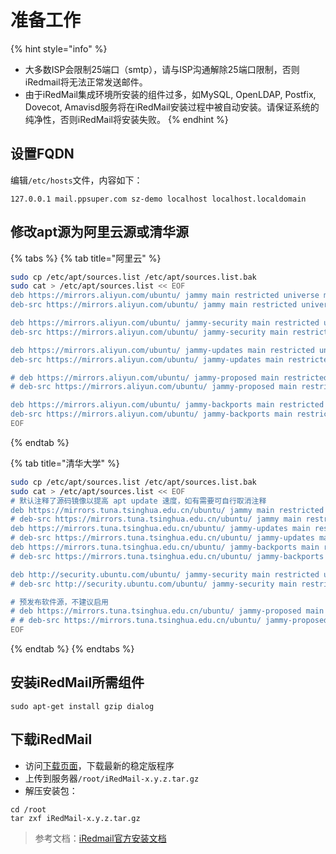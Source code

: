 # 准备工作



{% hint style="info" %}
* 大多数ISP会限制25端口（smtp），请与ISP沟通解除25端口限制，否则iRedmail将无法正常发送邮件。
* 由于iRedMail集成环境所安装的组件过多，如MySQL, OpenLDAP, Postfix, Dovecot, Amavisd服务将在iRedMail安装过程中被自动安装。请保证系统的纯净性，否则iRedMail将安装失败。
{% endhint %}

## 设置FQDN

编辑`/etc/hosts`文件，内容如下：

```
127.0.0.1 mail.ppsuper.com sz-demo localhost localhost.localdomain
```

## 修改apt源为阿里云源或清华源

{% tabs %}
{% tab title="阿里云" %}
```bash
sudo cp /etc/apt/sources.list /etc/apt/sources.list.bak
sudo cat > /etc/apt/sources.list << EOF
deb https://mirrors.aliyun.com/ubuntu/ jammy main restricted universe multiverse
deb-src https://mirrors.aliyun.com/ubuntu/ jammy main restricted universe multiverse

deb https://mirrors.aliyun.com/ubuntu/ jammy-security main restricted universe multiverse
deb-src https://mirrors.aliyun.com/ubuntu/ jammy-security main restricted universe multiverse

deb https://mirrors.aliyun.com/ubuntu/ jammy-updates main restricted universe multiverse
deb-src https://mirrors.aliyun.com/ubuntu/ jammy-updates main restricted universe multiverse

# deb https://mirrors.aliyun.com/ubuntu/ jammy-proposed main restricted universe multiverse
# deb-src https://mirrors.aliyun.com/ubuntu/ jammy-proposed main restricted universe multiverse

deb https://mirrors.aliyun.com/ubuntu/ jammy-backports main restricted universe multiverse
deb-src https://mirrors.aliyun.com/ubuntu/ jammy-backports main restricted universe multiverse
EOF
```
{% endtab %}

{% tab title="清华大学" %}
```bash
sudo cp /etc/apt/sources.list /etc/apt/sources.list.bak
sudo cat > /etc/apt/sources.list << EOF
# 默认注释了源码镜像以提高 apt update 速度，如有需要可自行取消注释
deb https://mirrors.tuna.tsinghua.edu.cn/ubuntu/ jammy main restricted universe multiverse
# deb-src https://mirrors.tuna.tsinghua.edu.cn/ubuntu/ jammy main restricted universe multiverse
deb https://mirrors.tuna.tsinghua.edu.cn/ubuntu/ jammy-updates main restricted universe multiverse
# deb-src https://mirrors.tuna.tsinghua.edu.cn/ubuntu/ jammy-updates main restricted universe multiverse
deb https://mirrors.tuna.tsinghua.edu.cn/ubuntu/ jammy-backports main restricted universe multiverse
# deb-src https://mirrors.tuna.tsinghua.edu.cn/ubuntu/ jammy-backports main restricted universe multiverse

deb http://security.ubuntu.com/ubuntu/ jammy-security main restricted universe multiverse
# deb-src http://security.ubuntu.com/ubuntu/ jammy-security main restricted universe multiverse

# 预发布软件源，不建议启用
# deb https://mirrors.tuna.tsinghua.edu.cn/ubuntu/ jammy-proposed main restricted universe multiverse
# # deb-src https://mirrors.tuna.tsinghua.edu.cn/ubuntu/ jammy-proposed main restricted universe multiverse
EOF
```


{% endtab %}
{% endtabs %}

## 安装iRedMail所需组件

```shell
sudo apt-get install gzip dialog
```

## 下载iRedMail

* 访问[下载页面](https://www.iredmail.org/download.html)，下载最新的稳定版程序
* 上传到服务器`/root/iRedMail-x.y.z.tar.gz`
* 解压安装包：

```shell
cd /root
tar zxf iRedMail-x.y.z.tar.gz
```

> 参考文档：[iRedmail官方安装文档](https://docs.iredmail.org/install.iredmail.on.debian.ubuntu.html)
